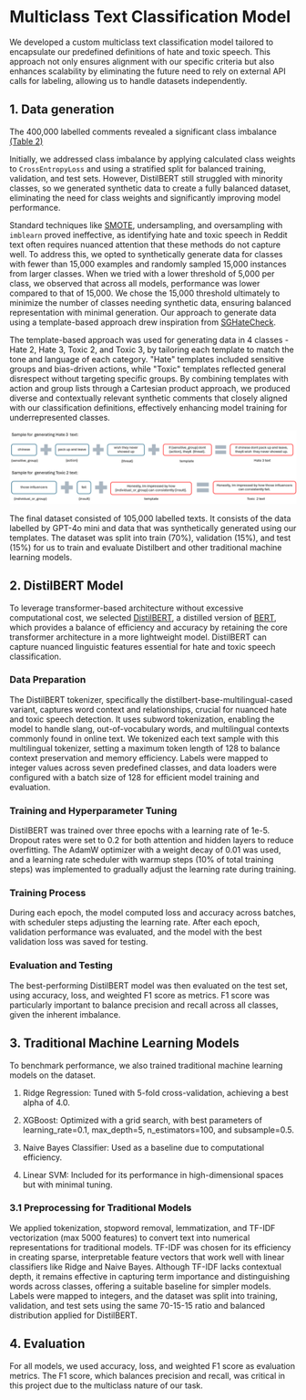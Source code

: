 # Multiclass Text Classification Model

<!-- ## 3.3 Experimental Design

_In this subsection, you should clearly explain the key steps of your model development process, such as:_

- _Algorithms: Which ML algorithms did you choose to experiment with, and why?_
- _Evaluation: Which evaluation metric did you optimise and assess the model on? Why is this the most appropriate?_
- _Training: How did you arrive at the final set of hyperparameters? How did you manage imbalanced data or regularisation?_  -->

We developed a custom multiclass text classification model tailored to encapsulate our predefined definitions of hate and toxic speech. This approach not only ensures alignment with our specific criteria but also enhances scalability by eliminating the future need to rely on external API calls for labeling, allowing us to handle datasets independently.

## 1. Data generation

The 400,000 labelled comments revealed a significant class imbalance [(Table 2)](../data-processing/index.md#dataset)

Initially, we addressed class imbalance by applying calculated class weights to `CrossEntropyLoss` and using a stratified split for balanced training, validation, and test sets. However, DistilBERT still struggled with minority classes, so we generated synthetic data to create a fully balanced dataset, eliminating the need for class weights and significantly improving model performance.

Standard techniques like [SMOTE](https://imbalanced-learn.org/stable/references/generated/imblearn.over_sampling.SMOTE.html), undersampling, and oversampling with `imblearn` proved ineffective, as identifying hate and toxic speech in Reddit text often requires nuanced attention that these methods do not capture well. To address this, we opted to synthetically generate data for classes with fewer than 15,000 examples and randomly sampled 15,000 instances from larger classes. When we tried with a lower threshold of 5,000 per class, we observed that across all models, performance was lower compared to that of 15,000. We chose the 15,000 threshold ultimately to minimize the number of classes needing synthetic data, ensuring balanced representation with minimal generation. Our approach to generate data using a template-based approach drew inspiration from [SGHateCheck](https://github.com/Social-AI-Studio/SGHateCheck).

The template-based approach was used for generating data in 4 classes - Hate 2, Hate 3, Toxic 2, and Toxic 3, by tailoring each template to match the tone and language of each category. "Hate" templates included sensitive groups and bias-driven actions, while "Toxic" templates reflected general disrespect without targeting specific groups. By combining templates with action and group lists through a Cartesian product approach, we produced diverse and contextually relevant synthetic comments that closely aligned with our classification definitions, effectively enhancing model training for underrepresented classes.

![Template generation eg](https://github.com/joytsy/DSA4264-Detoxify/blob/ff88b21654814e3a3f8b3b2fd9220bae3500e53e/technical-report/docs/home/technical_report/images/template_generation.png)

The final dataset consisted of 105,000 labelled texts. It consists of the data labelled by GPT-4o mini and data that was synthetically generated using our templates. The dataset was split into train (70%), validation (15%), and test (15%) for us to train and evaluate Distilbert and other traditional machine learning models.

## 2. DistilBERT Model

To leverage transformer-based architecture without excessive computational cost, we selected [DistilBERT](https://huggingface.co/docs/transformers/en/model_doc/distilbert), a distilled version of [BERT](https://huggingface.co/docs/transformers/en/model_doc/bert), which provides a balance of efficiency and accuracy by retaining the core transformer architecture in a more lightweight model. DistilBERT can capture nuanced linguistic features essential for hate and toxic speech classification.

### Data Preparation

The DistilBERT tokenizer, specifically the distilbert-base-multilingual-cased variant, captures word context and relationships, crucial for nuanced hate and toxic speech detection. It uses subword tokenization, enabling the model to handle slang, out-of-vocabulary words, and multilingual contexts commonly found in online text. We tokenized each text sample with this multilingual tokenizer, setting a maximum token length of 128 to balance context preservation and memory efficiency. Labels were mapped to integer values across seven predefined classes, and data loaders were configured with a batch size of 128 for efficient model training and evaluation.

### Training and Hyperparameter Tuning

DistilBERT was trained over three epochs with a learning rate of 1e-5. Dropout rates were set to 0.2 for both attention and hidden layers to reduce overfitting. The AdamW optimizer with a weight decay of 0.01 was used, and a learning rate scheduler with warmup steps (10% of total training steps) was implemented to gradually adjust the learning rate during training.

### Training Process

During each epoch, the model computed loss and accuracy across batches, with scheduler steps adjusting the learning rate. After each epoch, validation performance was evaluated, and the model with the best validation loss was saved for testing.

### Evaluation and Testing

The best-performing DistilBERT model was then evaluated on the test set, using accuracy, loss, and weighted F1 score as metrics. F1 score was particularly important to balance precision and recall across all classes, given the inherent imbalance.

## 3. Traditional Machine Learning Models

To benchmark performance, we also trained traditional machine learning models on the dataset.

1. Ridge Regression: Tuned with 5-fold cross-validation, achieving a best alpha of 4.0.

2. XGBoost: Optimized with a grid search, with best parameters of learning_rate=0.1, max_depth=5, n_estimators=100, and subsample=0.5.

3. Naive Bayes Classifier: Used as a baseline due to computational efficiency.

4. Linear SVM: Included for its performance in high-dimensional spaces but with minimal tuning.

### 3.1 Preprocessing for Traditional Models

We applied tokenization, stopword removal, lemmatization, and TF-IDF vectorization (max 5000 features) to convert text into numerical representations for traditional models. TF-IDF was chosen for its efficiency in creating sparse, interpretable feature vectors that work well with linear classifiers like Ridge and Naive Bayes. Although TF-IDF lacks contextual depth, it remains effective in capturing term importance and distinguishing words across classes, offering a suitable baseline for simpler models. Labels were mapped to integers, and the dataset was split into training, validation, and test sets using the same 70-15-15 ratio and balanced distribution applied for DistilBERT.

## 4. Evaluation

For all models, we used accuracy, loss, and weighted F1 score as evaluation metrics. The F1 score, which balances precision and recall, was critical in this project due to the multiclass nature of our task.
